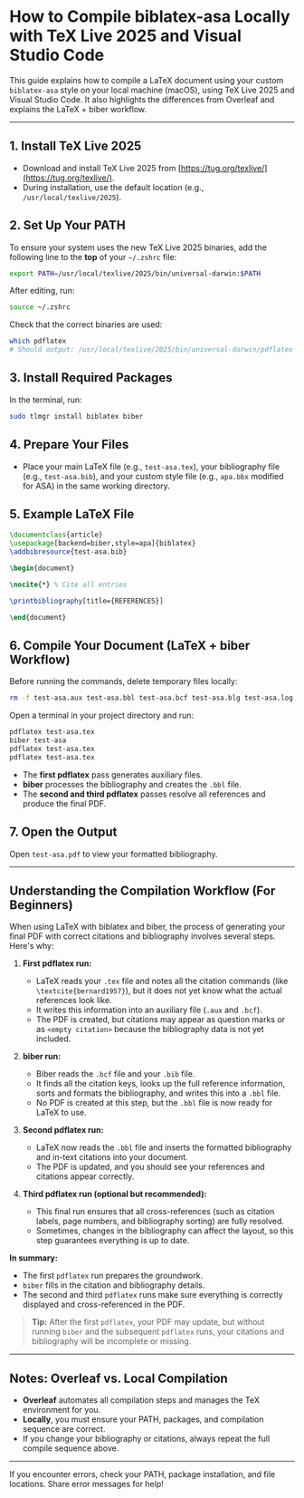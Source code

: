 # How to Compile biblatex-asa Locally with TeX Live 2025 and Visual Studio Code

This guide explains how to compile a LaTeX document using your custom `biblatex-asa` style on your local machine (macOS), using TeX Live 2025 and Visual Studio Code. It also highlights the differences from Overleaf and explains the LaTeX + biber workflow.

---

## 1. Install TeX Live 2025

- Download and install TeX Live 2025 from [https://tug.org/texlive/](https://tug.org/texlive/).
- During installation, use the default location (e.g., `/usr/local/texlive/2025`).

## 2. Set Up Your PATH

To ensure your system uses the new TeX Live 2025 binaries, add the following line to the **top** of your `~/.zshrc` file:

```sh
export PATH=/usr/local/texlive/2025/bin/universal-darwin:$PATH
```

After editing, run:

```sh
source ~/.zshrc
```

Check that the correct binaries are used:

```sh
which pdflatex
# Should output: /usr/local/texlive/2025/bin/universal-darwin/pdflatex
```

## 3. Install Required Packages

In the terminal, run:

```sh
sudo tlmgr install biblatex biber
```

## 4. Prepare Your Files

- Place your main LaTeX file (e.g., `test-asa.tex`), your bibliography file (e.g., `test-asa.bib`), and your custom style file (e.g., `apa.bbx` modified for ASA) in the same working directory.

## 5. Example LaTeX File

```latex
\documentclass{article}
\usepackage[backend=biber,style=apa]{biblatex}
\addbibresource{test-asa.bib}

\begin{document}

\nocite{*} % Cite all entries

\printbibliography[title={REFERENCES}]

\end{document}
```


## 6. Compile Your Document (LaTeX + biber Workflow)

Before running the commands, delete temporary files locally:

```sh
rm -f test-asa.aux test-asa.bbl test-asa.bcf test-asa.blg test-asa.log test-asa.run.xml test-asa.pdf
```

Open a terminal in your project directory and run:

```sh
pdflatex test-asa.tex
biber test-asa
pdflatex test-asa.tex
pdflatex test-asa.tex
```

- The **first pdflatex** pass generates auxiliary files.
- **biber** processes the bibliography and creates the `.bbl` file.
- The **second and third pdflatex** passes resolve all references and produce the final PDF.

## 7. Open the Output

Open `test-asa.pdf` to view your formatted bibliography.

---

## Understanding the Compilation Workflow (For Beginners)

When using LaTeX with biblatex and biber, the process of generating your final PDF with correct citations and bibliography involves several steps. Here's why:

1. **First pdflatex run:**
   - LaTeX reads your `.tex` file and notes all the citation commands (like `\textcite{bernard1957}`), but it does not yet know what the actual references look like.
   - It writes this information into an auxiliary file (`.aux` and `.bcf`).
   - The PDF is created, but citations may appear as question marks or as `<empty citation>` because the bibliography data is not yet included.

2. **biber run:**
   - Biber reads the `.bcf` file and your `.bib` file.
   - It finds all the citation keys, looks up the full reference information, sorts and formats the bibliography, and writes this into a `.bbl` file.
   - No PDF is created at this step, but the `.bbl` file is now ready for LaTeX to use.

3. **Second pdflatex run:**
   - LaTeX now reads the `.bbl` file and inserts the formatted bibliography and in-text citations into your document.
   - The PDF is updated, and you should see your references and citations appear correctly.

4. **Third pdflatex run (optional but recommended):**
   - This final run ensures that all cross-references (such as citation labels, page numbers, and bibliography sorting) are fully resolved.
   - Sometimes, changes in the bibliography can affect the layout, so this step guarantees everything is up to date.

**In summary:**
- The first `pdflatex` run prepares the groundwork.
- `biber` fills in the citation and bibliography details.
- The second and third `pdflatex` runs make sure everything is correctly displayed and cross-referenced in the PDF.

> **Tip:** After the first `pdflatex`, your PDF may update, but without running `biber` and the subsequent `pdflatex` runs, your citations and bibliography will be incomplete or missing.

---

## Notes: Overleaf vs. Local Compilation

- **Overleaf** automates all compilation steps and manages the TeX environment for you.
- **Locally**, you must ensure your PATH, packages, and compilation sequence are correct.
- If you change your bibliography or citations, always repeat the full compile sequence above.

---

If you encounter errors, check your PATH, package installation, and file locations. Share error messages for help! 